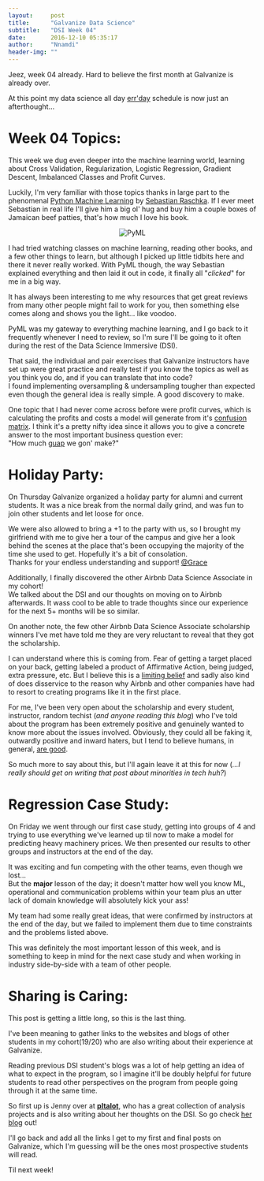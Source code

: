 ```yaml
---
layout:     post
title:      "Galvanize Data Science"
subtitle:   "DSI Week 04"
date:       2016-12-10 05:35:17
author:     "Nnamdi"
header-img: ""
---
```


Jeez, week 04 already. Hard to believe the first month at Galvanize is already over. 

At this point my data science all day [err'day](http://www.urbandictionary.com/define.php?term=Errday&defid=3252939) schedule is now just an afterthought...

# Week 04 Topics:
This week we dug even deeper into the machine learning world, learning about Cross Validation, Regularization, Logistic Regression, Gradient Descent, Imbalanced Classes and Profit Curves.

Luckily, I'm very familiar with those topics thanks in large part to the phenomenal [Python Machine Learning](https://www.packtpub.com/big-data-and-business-intelligence/python-machine-learning) by [Sebastian Raschka](https://twitter.com/rasbt). If I ever meet Sebastian in real life I'll give him a big ol' hug and buy him a couple boxes of Jamaican beef patties, that's how much I love his book.

<p href="https://www.packtpub.com/big-data-and-business-intelligence/python-machine-learning" align="center">
<img src="https://d255esdrn735hr.cloudfront.net/sites/default/files/imagecache/ppv4_main_book_cover/9781783555130.png" alt="PyML">
</p>

I had tried watching classes on machine learning, reading other books, and a few other things to learn, but although I picked up little tidbits here and there it never really worked. With PyML though, the way Sebastian explained everything and then laid it out in code, it finally all "*clicked*" for me in a big way.

It has always been interesting to me why resources that get great reviews from many other people might fail to work for you, then something else comes along and shows you the light... like voodoo.

PyML was my gateway to everything machine learning, and I go back to it frequently whenever I need to review, so I'm sure I'll be going to it often during the rest of the Data Science Immersive (DSI).

That said, the individual and pair exercises that Galvanize instructors have set up were great practice and really test if you know the topics as well as you think you do, and if you can translate that into code? 
<br>I found implementing oversampling & undersampling tougher than expected even though the general idea is really simple. A good discovery to make.

One topic that I had never come across before were profit curves, which is calculating the profits and costs a model will generate from it's [confusion matrix](https://en.wikipedia.org/wiki/Confusion_matrix). I think it's a pretty nifty idea since it allows you to give a concrete answer to the most important business question ever: 
<br>"How much [guap](http://www.urbandictionary.com/define.php?term=Guap) we gon' make?"

# Holiday Party:
On Thursday Galvanize organized a holiday party for alumni and current students. It was a nice break from the normal daily grind, and was fun to join other students and let loose for once.

We were also allowed to bring a +1 to the party with us, so I brought my girlfriend with me to give her a tour of the campus and give her a look behind the scenes at the place that's been occupying the majority of the time she used to get. Hopefully it's a bit of consolation. 
<br>Thanks for your endless understanding and support! [@Grace](https://www.facebook.com/grace.wei.7547)

Additionally, I finally discovered the other Airbnb Data Science Associate in my cohort!
<br>We talked about the DSI and our thoughts on moving on to Airbnb afterwards. It wass cool to be able to trade thoughts since our experience for the next 5+ months will be so similar.

On another note, the few other Airbnb Data Science Associate scholarship winners I've met have told me they are very reluctant to reveal that they got the scholarship.

I can understand where this is coming from. Fear of getting a target placed on your back, getting labeled a product of Affirmative Action, being judged, extra pressure, etc. But I believe this is a [limiting belief](http://changingminds.org/explanations/belief/limiting_beliefs.htm) and sadly also kind of does disservice to the reason why Airbnb and other companies have had to resort to creating programs like it in the first place.

For me, I've been very open about the scholarship and every student, instructor, random techist (*and anyone reading this blog*) who I've told about the program has been extremely positive and genuinely wanted to know more about the issues involved. Obviously, they could all be faking it, outwardly positive and inward haters, but I tend to believe humans, in general, [are good](https://www.scientificamerican.com/article/scientists-probe-human-nature-and-discover-we-are-good-after-all/).

So much more to say about this, but I'll again leave it at this for now (*...I really should get on writing that post about minorities in tech huh?*)

# Regression Case Study:
On Friday we went through our first case study, getting into groups of 4 and trying to use everything we've learned up til now to make a model for predicting heavy machinery prices. We then presented our results to other groups and instructors at the end of the day.

It was exciting and fun competing with the other teams, even though we lost...
<br>But the **major** lesson of the day; it doesn't matter how well you know ML, operational and communication problems within your team plus an utter lack of domain knowledge will absolutely kick your ass!

My team had some really great ideas, that were confirmed by instructors at the end of the day, but we failed to implement them due to time constraints and the problems listed above.

This was definitely the most important lesson of this week, and is something to keep in mind for the next case study and when working in industry side-by-side with a team of other people.

# Sharing is Caring:
This post is getting a little long, so this is the last thing.

I've been meaning to gather links to the websites and blogs of other students in my cohort(19/20) who are also writing about their experience at Galvanize.

Reading previous DSI student's blogs was a lot of help getting an idea of what to expect in the program, so I imagine it'll be doubly helpful for future students to read other perspectives on the program from people going through it at the same time.

So first up is Jenny over at [**pltalot**](http://pltalot.com]), who has a great collection of analysis projects and is also writing about her thoughts on the DSI. So go check [her blog](http://pltalot.com) out!

I'll go back and add all the links I get to my first and final posts on Galvanize, which I'm guessing will be the ones most prospective students will read.

Til next week!
